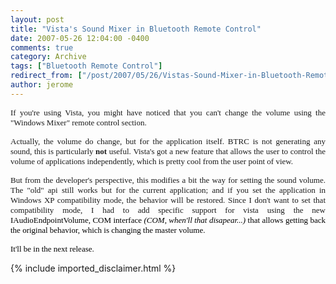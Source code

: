 ```yaml
---
layout: post
title: "Vista's Sound Mixer in Bluetooth Remote Control"
date: 2007-05-26 12:04:00 -0400
comments: true
category: Archive
tags: ["Bluetooth Remote Control"]
redirect_from: ["/post/2007/05/26/Vistas-Sound-Mixer-in-Bluetooth-Remote-Control", "/post/2007/05/26/vistas-sound-mixer-in-bluetooth-remote-control"]
author: jerome
---
```

<!-- more -->
<p align="justify">
<font face="Tahoma" size="2">If you&#39;re using Vista, you might have noticed that you can&#39;t change the volume using the &quot;Windows Mixer&quot; remote control section.</font>
</p>
<p align="justify">
<font face="Tahoma" size="2">Actually, the volume do change, but for the application itself.&nbsp;BTRC is not generating any sound, this is&nbsp;particularly <strong>not</strong> useful.&nbsp;Vista&#39;s got a new feature that allows the user to control the volume of applications independently, which is pretty cool from the user point of view.</font>
</p>
<p align="justify">
<font face="Tahoma"><font size="2">But from the developer&#39;s perspective, this modifies a bit the way for setting the sound volume. The &quot;old&quot; api still works but for the current application; and if you set the application in Windows XP compatibility mode, the behavior will be restored. Since I don&#39;t want to set that compatibility mode, I had to add specific support for vista using the new <font color="#000000">IAudioEndpointVolume, COM interface <em>(COM, when&#39;ll that&nbsp;disapear...)</em>&nbsp;that allows&nbsp;getting back the original behavior, which is changing the master volume.</font></font></font>
</p>
<p align="justify">
<font color="#2b91af"><font face="Tahoma" size="2" color="#000000">It&#39;ll be in the next release.</font></font><font color="#2b91af"></font>
</p>

{% include imported_disclaimer.html %}
